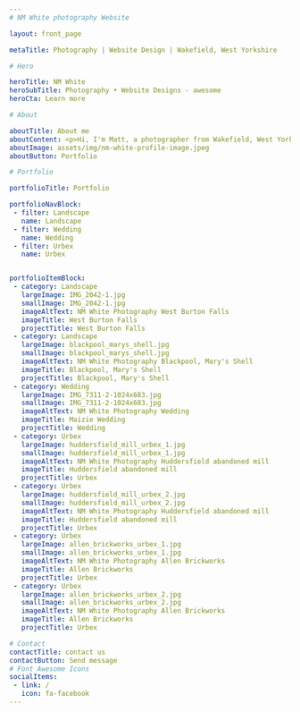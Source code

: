 ```yaml
---
# NM White photography Website

layout: front_page

metaTitle: Photography | Website Design | Wakefield, West Yorkshire

# Hero 

heroTitle: NM White
heroSubTitle: Photography • Website Designs - awesome
heroCta: Learn more

# About

aboutTitle: About me
aboutContent: <p>Hi, I'm Matt, a photographer from Wakefield, West Yorkshire. My passion is photography, capturing special moments, beautiful scenery or just candid images of life going by, I love to document and record these periods of time.</p><p>I enjoy all aspects of photography from landscape to wedding photography.</p><p>Having spent the last decade working on my technique, building confidence and having some amazing opportunies to build my skills, I now feel it's right to demonstrate the quality of my work and share with the public.</p><p>Please feel free to browse my portfolios and of course contact me if you wish to enquire about my photography services.</p>
aboutImage: assets/img/nm-white-profile-image.jpeg
aboutButton: Portfolio

# Portfolio

portfolioTitle: Portfolio

portfolioNavBlock:
 - filter: Landscape
   name: Landscape
 - filter: Wedding
   name: Wedding
 - filter: Urbex
   name: Urbex


portfolioItemBlock:
 - category: Landscape
   largeImage: IMG_2042-1.jpg
   smallImage: IMG_2042-1.jpg
   imageAltText: NM White Photography West Burton Falls
   imageTitle: West Burton Falls
   projectTitle: West Burton Falls
 - category: Landscape
   largeImage: blackpool_marys_shell.jpg
   smallImage: blackpool_marys_shell.jpg
   imageAltText: NM White Photography Blackpool, Mary's Shell
   imageTitle: Blackpool, Mary's Shell
   projectTitle: Blackpool, Mary's Shell
 - category: Wedding
   largeImage: IMG_7311-2-1024x683.jpg
   smallImage: IMG_7311-2-1024x683.jpg
   imageAltText: NM White Photography Wedding
   imageTitle: Maizie Wedding
   projectTitle: Wedding
 - category: Urbex
   largeImage: huddersfield_mill_urbex_1.jpg
   smallImage: huddersfield_mill_urbex_1.jpg
   imageAltText: NM White Photography Huddersfield abandoned mill
   imageTitle: Huddersfield abandoned mill
   projectTitle: Urbex
 - category: Urbex
   largeImage: huddersfield_mill_urbex_2.jpg
   smallImage: huddersfield_mill_urbex_2.jpg
   imageAltText: NM White Photography Huddersfield abandoned mill
   imageTitle: Huddersfield abandoned mill
   projectTitle: Urbex
 - category: Urbex
   largeImage: allen_brickworks_urbex_1.jpg
   smallImage: allen_brickworks_urbex_1.jpg
   imageAltText: NM White Photography Allen Brickworks
   imageTitle: Allen Brickworks
   projectTitle: Urbex
 - category: Urbex
   largeImage: allen_brickworks_urbex_2.jpg
   smallImage: allen_brickworks_urbex_2.jpg
   imageAltText: NM White Photography Allen Brickworks
   imageTitle: Allen Brickworks
   projectTitle: Urbex

# Contact
contactTitle: contact us
contactButton: Send message
# Font Awesome Icons
socialItems:
 - link: /
   icon: fa-facebook
---
```

